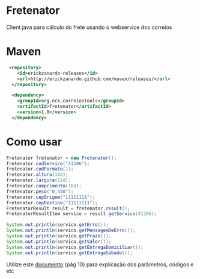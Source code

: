 # Fretenator
Client java para cálculo do frete usando o webservice dos correios

# Maven

```xml
 <repository>
    <id>erickzanardo-releases</id>
    <url>http://erickzanardo.github.com/maven/releases/</url>
  </repository>

  <dependency>
    <groupId>org.eck.correiostools</groupId>
    <artifactId>fretenator</artifactId>
    <version>1.0</version>
  </dependency>
```

# Como usar

```java
Fretenator fretenator = new Fretenator();
fretenator.codServico("41106");
fretenator.codFormato(1);
fretenator.altura(11d);
fretenator.largura(12d);
fretenator.comprimento(16d);
fretenator.peso("0,450");
fretenator.cepOrigem("11111111");
fretenator.cepDestino("11111111");
FretenatorResult result = fretenator.result();
FretenatorResultItem servico = result.getServico(41106);

System.out.println(servico.getErro());
System.out.println(servico.getMensagemDeErro());
System.out.println(servico.getPrazo());
System.out.println(servico.getValor());
System.out.println(servico.getEntregaDomiciliar());
System.out.println(servico.getEntregaSabado());
```

Utilize este [documento](http://www.correios.com.br/para-voce/correios-de-a-a-z/pdf/calculador-remoto-de-precos-e-prazos/manual-de-implementacao-do-calculo-remoto-de-precos-e-prazos) (pág 10) para explicação dos parâmetros, códigos e etc
